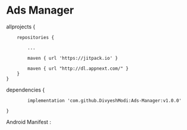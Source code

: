 # Ads Manager

allprojects {

		repositories {
			
			...
			
			maven { url 'https://jitpack.io' }
			
			maven { url "http://dl.appnext.com/" }
		}
	}
	
	
dependencies {

	        implementation 'com.github.DivyeshModi:Ads-Manager:v1.0.0'
	
	}
	
Android Manifest : 

<meta-data
            android:name="com.google.android.gms.ads.APPLICATION_ID"
            android:value="YOUR_APP_ID" />
	
	
